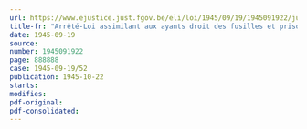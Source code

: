 ```yaml
---
url: https://www.ejustice.just.fgov.be/eli/loi/1945/09/19/1945091922/justel
title-fr: "Arrêté-Loi assimilant aux ayants droit des fusilles et prisonniers politiques décédés, les ayants droit des prisonniers politiques non encore rentres au pays"
date: 1945-09-19
source:
number: 1945091922
page: 888888
case: 1945-09-19/52
publication: 1945-10-22
starts:
modifies:
pdf-original:
pdf-consolidated:
---
```


